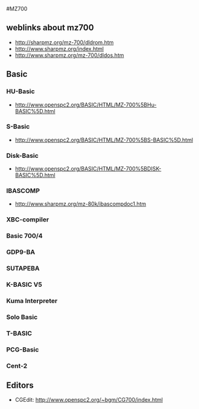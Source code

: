 #MZ700

## weblinks about mz700 
* http://sharpmz.org/mz-700/dldrom.htm
* http://www.sharpmz.org/index.html
* http://www.sharpmz.org/mz-700/dldos.htm

## Basic 

### HU-Basic 
* http://www.openspc2.org/BASIC/HTML/MZ-700%5BHu-BASIC%5D.html

### S-Basic 
* http://www.openspc2.org/BASIC/HTML/MZ-700%5BS-BASIC%5D.html

### Disk-Basic 
* http://www.openspc2.org/BASIC/HTML/MZ-700%5BDISK-BASIC%5D.html

### IBASCOMP 
* http://www.sharpmz.org/mz-80k/ibascompdoc1.htm

### XBC-compiler 
### Basic 700/4 
### GDP9-BA 
### SUTAPEBA 
### K-BASIC V5 
### Kuma Interpreter 
### Solo Basic 
### T-BASIC 
### PCG-Basic 
### Cent-2 

## Editors 
* CGEdit: http://www.openspc2.org/~bgm/CG700/index.html


